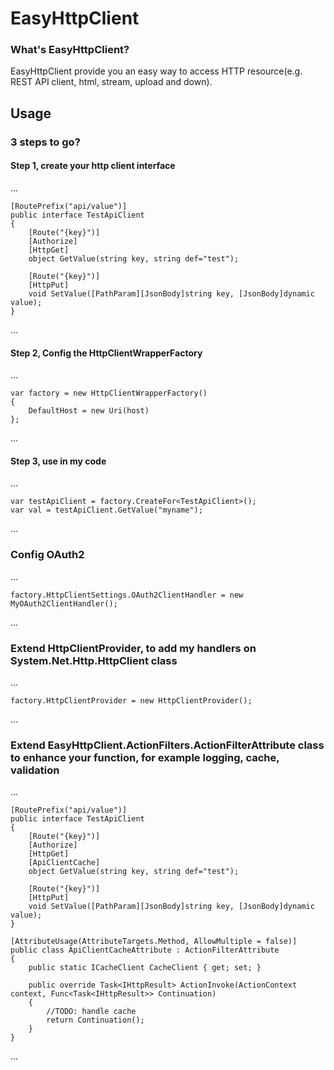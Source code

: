 # EasyHttpClient

### What's EasyHttpClient?

EasyHttpClient provide you an easy way to access HTTP resource(e.g. REST API client, html, stream, upload and down).

## Usage
### 3 steps to go?

#### Step 1, create your http client interface

...

    [RoutePrefix("api/value")]
    public interface TestApiClient
    {
        [Route("{key}")]
        [Authorize]
        [HttpGet]
        object GetValue(string key, string def="test");

        [Route("{key}")]
        [HttpPut]
        void SetValue([PathParam][JsonBody]string key, [JsonBody]dynamic value);
    }
    
...

#### Step 2, Config the HttpClientWrapperFactory

...

    var factory = new HttpClientWrapperFactory()
    {
        DefaultHost = new Uri(host)
    };
    
...

#### Step 3, use in my code

...

    var testApiClient = factory.CreateFor<TestApiClient>();
    var val = testApiClient.GetValue("myname");
  
...

### Config OAuth2
...

    factory.HttpClientSettings.OAuth2ClientHandler = new MyOAuth2ClientHandler();
    
...


### Extend HttpClientProvider, to add my handlers on System.Net.Http.HttpClient class

...

    factory.HttpClientProvider = new HttpClientProvider();
    
...

### Extend EasyHttpClient.ActionFilters.ActionFilterAttribute class to enhance your function, for example logging, cache, validation

...

    [RoutePrefix("api/value")]
    public interface TestApiClient
    {
        [Route("{key}")]
        [Authorize]
        [HttpGet]
        [ApiClientCache]
        object GetValue(string key, string def="test");

        [Route("{key}")]
        [HttpPut]
        void SetValue([PathParam][JsonBody]string key, [JsonBody]dynamic value);
    }
    
    [AttributeUsage(AttributeTargets.Method, AllowMultiple = false)]
    public class ApiClientCacheAttribute : ActionFilterAttribute
    {
        public static ICacheClient CacheClient { get; set; }

        public override Task<IHttpResult> ActionInvoke(ActionContext context, Func<Task<IHttpResult>> Continuation)
        {
            //TODO: handle cache
            return Continuation();
        }
    }
    
...





